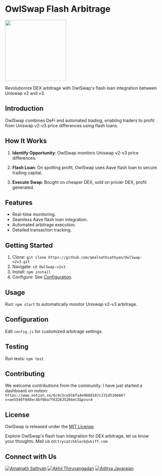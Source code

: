 # OwlSwap Flash Arbitrage

<img src="https://github.com/amalnathsathyan/OwlSwapv2v3/assets/19988098/22bafd32-0bf0-4e15-8de8-43892c26f7fa" width="200" height="200">


Revolutionize DEX arbitrage with OwlSwap's flash loan integration between Uniswap v2 and v3.

## Introduction

OwlSwap combines DeFi and automated trading, enabling traders to profit from Uniswap v2-v3 price differences using flash loans.

## How It Works

1. **Identify Opportunity**: OwlSwap monitors Uniswap v2-v3 price differences.

2. **Flash Loan**: On spotting profit, OwlSwap uses Aave flash loan to secure trading capital.

3. **Execute Swap**: Bought on cheaper DEX, sold on pricier DEX, profit generated.

## Features

- Real-time monitoring.
- Seamless Aave flash loan integration.
- Automated arbitrage execution.
- Detailed transaction tracking.

## Getting Started

1. Clone: `git clone https://github.com/amalnathsathyan/OwlSwap-v2v3.git`
2. Navigate: `cd OwlSwap-v2v3`
3. Install: `npm install`
4. Configure: See [Configuration](#configuration).

## Usage

Run: `npm start` to automatically monitor Uniswap v2-v3 arbitrage.

## Configuration

Edit `config.js` for customized arbitrage settings.

## Testing

Run tests: `npm test`

## Contributing

We welcome contributions from the community. I have just started a dashboard on notion: `https://www.notion.so/6c9c5ca916fa4e9688187c231d516686?v=ae5540f0d8ec4bf0ba7f632635266ec5&pvs=4`

## License

OwlSwap is released under the [MIT License](/path/to/LICENSE).

Explore OwlSwap's flash loan integration for DEX arbitrage, let us know your thoughts. Mail us on:`trycatchblock@skiff.com`

## Connect with Us

[![Amalnath Sathyan](https://img.shields.io/badge/Amalnath%20Sathyan-Connect-blue?style=flat&logo=linkedin)](https://www.linkedin.com/in/amalnath-sathyan/)
[![Akhil Thiruvangadan](https://img.shields.io/badge/Akhil%20Thiruvangadan-Connect-blue?style=flat&logo=linkedin)](https://www.linkedin.com/in/akhil-thiruvangadan/)
[![Aditya Jayarajan](https://img.shields.io/badge/Aditya%20Jayarajan-Connect-blue?style=flat&logo=linkedin)](https://www.linkedin.com/in/aditya-jayarajan/)


              
